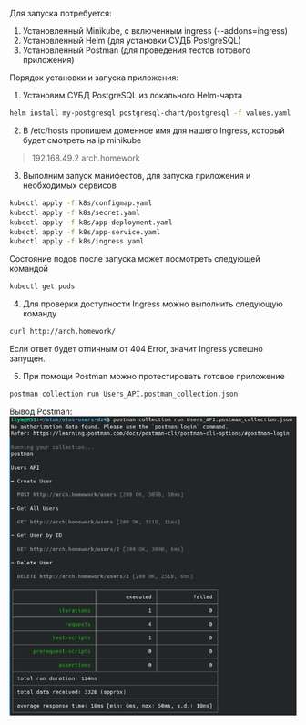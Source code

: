Для запуска потребуется:

1. Установленный Minikube, с включенным ingress (--addons=ingress)
2. Установленный Helm (для установки СУДБ PostgreSQL)
3. Установленный Postman (для проведения тестов готового приложения)

Порядок установки и запуска приложения:

1. Установим СУБД PostgreSQL из локального Helm-чарта

```bash
helm install my-postgresql postgresql-chart/postgresql -f values.yaml
```

2. В /etc/hosts пропишем доменное имя для нашего Ingress, который будет смотреть на ip minikube

> 192.168.49.2  arch.homework

3. Выполним запуск манифестов, для запуска приложения и необходимых сервисов

```bash
kubectl apply -f k8s/configmap.yaml
kubectl apply -f k8s/secret.yaml
kubectl apply -f k8s/app-deployment.yaml
kubectl apply -f k8s/app-service.yaml
kubectl apply -f k8s/ingress.yaml
```
Состояние подов после запуска может посмотреть следующей командой

```bash
kubectl get pods
```

4. Для проверки доступности Ingress можно выполнить следующую команду

```bash
curl http://arch.homework/
```
Если ответ будет отличным от 404 Error, значит Ingress успешно запущен.

5. При помощи Postman можно протестировать готовое приложение

```bash
postman collection run Users_API.postman_collection.json
```
Вывод Postman:
![postman.png](./postman.png?raw=true)
